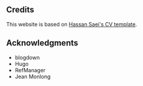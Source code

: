 
## Credits  
This website is based on [Hassan Saei's CV template](https://hassansaei.github.io/).

## Acknowledgments

- blogdown
- Hugo
- RefManager
- Jean Monlong
